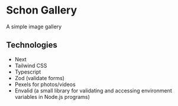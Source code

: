 # Schon Gallery

A simple image gallery

## Technologies

- Next
- Tailwind CSS
- Typescript
- Zod (validate forms)
- Pexels for photos/videos
- Envalid (a small library for validating and accessing environment variables in Node.js programs)
